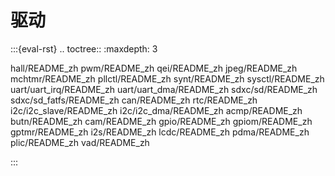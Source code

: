 # 驱动

:::{eval-rst}
.. toctree::
   :maxdepth: 3

   hall/README_zh
   pwm/README_zh
   qei/README_zh
   jpeg/README_zh
   mchtmr/README_zh
   pllctl/README_zh
   synt/README_zh
   sysctl/README_zh
   uart/uart_irq/README_zh
   uart/uart_dma/README_zh
   sdxc/sd/README_zh
   sdxc/sd_fatfs/README_zh
   can/README_zh
   rtc/README_zh
   i2c/i2c_slave/README_zh
   i2c/i2c_dma/README_zh
   acmp/README_zh
   butn/README_zh
   cam/README_zh
   gpio/README_zh
   gpiom/README_zh
   gptmr/README_zh
   i2s/README_zh
   lcdc/README_zh
   pdma/README_zh
   plic/README_zh
   vad/README_zh

:::
